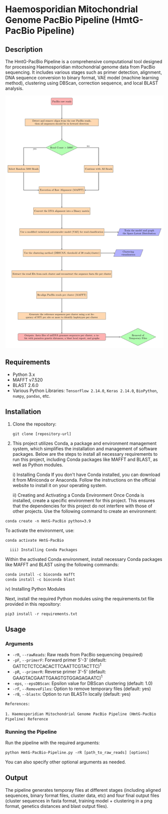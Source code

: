 
# Haemosporidian Mitochondrial Genome PacBio Pipeline (HmtG-PacBio Pipeline)

## Description
The HmtG-PacBio Pipeline is a comprehensive computational tool designed for processing Haemosporidian mitochondrial genome data from PacBio sequencing. It includes various stages such as primer detection, alignment, DNA sequence conversion to binary format, VAE model (machine learning method), clustering using DBScan, correction sequence, and local BLAST analysis.

<img src="HmtG-PacBio.jpg" alt="Flowchart Description" width="600" height="800"/>

## Requirements
- Python 3.x
- MAFFT v7.520
- BLAST 2.6.0
- Various Python Libraries: `TensorFlow 2.14.0`, `Keras 2.14.0`, `BioPython`, `numpy`, `pandas`, etc.

## Installation
1. Clone the repository:
   ```
   git clone [repository-url]
   ```
2. This project utilizes Conda, a package and environment management system, which simplifies the installation and management of software packages. Below are the steps to install all necessary requirements to run this project, including Conda packages like MAFFT and BLAST, as well as Python modules.

      i) Installing Conda
         If you don't have Conda installed, you can download it from Miniconda or Anaconda. Follow the instructions on the official website to install it on your operating system.

      ii) Creating and Activating a Conda Environment
Once Conda is installed, create a specific environment for this project. This ensures that the dependencies for this project do not interfere with those of other projects. Use the following command to create an environment:

```
conda create -n HmtG-PacBio python=3.9
```

To activate the environment, use:

```
conda activate HmtG-PacBio
```

      iii) Installing Conda Packages
Within the activated Conda environment, install necessary Conda packages like MAFFT and BLAST using the following commands:

```
conda install -c bioconda mafft
conda install -c bioconda blast
```

iv) Installing Python Modules

Next, install the required Python modules using the requirements.txt file provided in this repository:

```
pip3 install -r requirements.txt
```

## Usage

### Arguments
- `-rR`, `--rawReads`: Raw reads from PacBio sequencing (required)
- `-pF`, `--primerF`: Forward primer 5'-3' (default: GATTCTCTCCACACTTCAATTCGTACTTC)<sup>1</sup>
- `-pR`, `--primerR`: Reverse primer 3'-5' (default: GAAGTACGAATTGAAGTGTGGAGAGAATC)<sup>1</sup>
- `-eps`, `--epsDBScan`: Epsilon value for DBScan clustering (default: 1.0)
- `-rF`, `--RemoveFiles`: Option to remove temporary files (default: yes)
- `-rB`, `--blastn`: Option to run BLASTn locally (default: yes)

```
References:

1. Haemosporidian Mitochondrial Genome PacBio Pipeline (HmtG-PacBio Pipeline) Reference
```


### Running the Pipeline
Run the pipeline with the required arguments:
```
python HmtG-PacBio-Pipeline.py -rR [path_to_raw_reads] [options]
```
You can also specify other optional arguments as needed.

## Output
The pipeline generates temporay files at different stages (including aligned sequences, binary format files, cluster data, etc) and four final output files (cluster sequences in fasta format, training model + clustering in a png format, genetics distances and blast output files).


